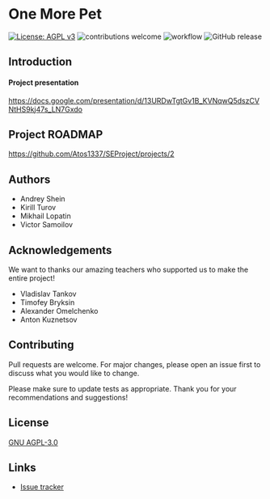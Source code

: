 # One More Pet
[![License: AGPL v3](https://img.shields.io/badge/License-AGPL_v3-blue.svg)](https://www.gnu.org/licenses/agpl-3.0)
![contributions welcome](https://img.shields.io/badge/contributions-welcome-brightgreen.svg?style=flat)
![workflow](https://github.com/Atos1337/SEProject/actions/workflows/github-actions.yml/badge.svg)
![GitHub release](https://img.shields.io/github/v/release/Atos1337/SEProject)


## Introduction

#### Project presentation
https://docs.google.com/presentation/d/13URDwTgtGv1B_KVNqwQ5dszCVNtHS9kj47s_LN7Gxdo

## Project ROADMAP
https://github.com/Atos1337/SEProject/projects/2

## Authors
- Andrey Shein
- Kirill Turov
- Mikhail Lopatin
- Victor Samoilov

## Acknowledgements
We want to thanks our amazing teachers who supported us to make the entire project!
- Vladislav Tankov
- Timofey Bryksin
- Alexander Omelchenko
- Anton Kuznetsov

## Contributing
Pull requests are welcome. For major changes, please open an issue first to discuss what you would like to change.

Please make sure to update tests as appropriate. Thank you for your recommendations and suggestions!

## License
[GNU AGPL-3.0](https://www.gnu.org/licenses/agpl-3.0)

## Links
* [Issue tracker](https://github.com/Atos1337/SEProject/issues)
